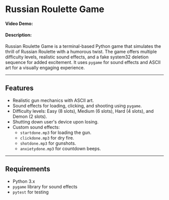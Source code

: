 # Russian Roulette Game
#### Video Demo: <URL HERE>
#### Description:
Russian Roulette Game is a terminal-based Python game that simulates the thrill of Russian Roulette with a humorous twist. The game offers multiple difficulty levels, realistic sound effects, and a fake system32 deletion sequence for added excitement. It uses `pygame` for sound effects and ASCII art for a visually engaging experience.

---

## Features
- Realistic gun mechanics with ASCII art.
- Sound effects for loading, clicking, and shooting using `pygame`.
- Difficulty levels: Easy (8 slots), Medium (6 slots), Hard (4 slots), and Demon (2 slots).
- Shutting down user's device upon losing.
- Custom sound effects:
  - `startdone.mp3` for loading the gun.
  - `clickdone.mp3` for dry fire.
  - `shotdone.mp3` for gunshots.
  - `anxietydone.mp3` for countdown beeps.

---

## Requirements
- Python 3.x
- `pygame` library for sound effects
- `pytest` for testing
